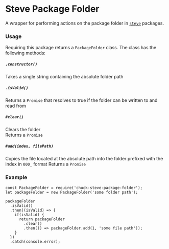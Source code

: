 # Steve Package Folder #
A wrapper for performing actions on the package folder in [`steve`](https://www.github.com/brycekbargar/steve) packages.

### Usage ###
Requiring this package returns a `PackageFolder` class. The class has the following methods:

##### `.constructor()` #####
Takes a single string containing the absolute folder path

##### `.isValid()` #####
Returns a `Promise` that resolves to true if the folder can be written to and read from

##### `#clear()` #####
Clears the folder  
Returns a `Promise`

##### `#add(index, filePath)` #####
Copies the file located at the absolute path into the folder prefixed with the index in `000_` format
Returns a `Promise`

### Example ###
```
const PackageFolder = require('chuck-steve-package-folder');
let packageFolder = new PackageFolder('some folder path');

packageFolder
  .isValid()
  .then((isValid) => {
    if(isValid) {
      return packageFolder
        .clear()
        .then(() => packageFolder.add(1, 'some file path'));
    }
  })
  .catch(console.error);
```
